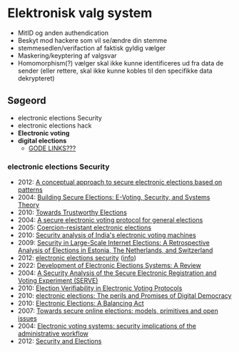 # Elektronisk valg system
- MitID og anden authendication
- Beskyt mod hackere som vil se/ændre din stemme
 - stemmesedlen/verifaction af faktisk gyldig vælger
- Maskering/keyptering af valgsvar
- Homomorphism(?) vælger skal ikke kunne identificeres ud fra data de sender (eller rettere, skal ikke kunne kobles til den specifikke data dekrypteret)
## Søgeord
- electronic elections Security
- electronic elections hack
- **Electronic voting**
- **digital elections**
	- [GODE LINKS???](https://en.wikipedia.org/wiki/Electronic_voting#References)

### electronic elections Security
- 2012: [A conceptual approach to secure electronic elections based on patterns](https://www.sciencedirect.com/science/article/abs/pii/S0740624X12001360)
- 2004: [Building Secure Elections: E-Voting, Security, and Systems Theory](https://onlinelibrary.wiley.com/doi/abs/10.1111/j.1540-6210.2004.00400.x)
- 2010: [Towards Trustworthy Elections](https://link.springer.com/book/10.1007/978-3-642-12980-3)
- 2004: [A secure electronic voting protocol for general elections](https://www.sciencedirect.com/science/article/abs/pii/S0167404804000276)
- 2005: [Coercion-resistant electronic elections](https://dl.acm.org/doi/abs/10.1145/1102199.1102213)
- 2010: [Security analysis of India's electronic voting machines](https://dl.acm.org/doi/abs/10.1145/1866307.1866309)
- 2009: [Security in Large-Scale Internet Elections: A Retrospective Analysis of Elections in Estonia, The Netherlands, and Switzerland](https://ieeexplore.ieee.org/abstract/document/5272405)
- 2012: [electronic elections security](https://books.google.dk/books?hl=en&lr=&id=d3bgBwAAQBAJ&oi=fnd&pg=PR7&dq=electronic+elections+security&ots=g7PRZEzHnx&sig=MR92_YGfO7gmJgL3R9advI3NiF8&redir_esc=y#v=onepage&q=electronic%20elections%20security&f=false) ([info](https://books.google.dk/books?id=d3bgBwAAQBAJ&dq=electronic+elections+security&lr=&source=gbs_navlinks_s))
- 2022: [Development of Electronic Elections Systems: A Review](https://pdfs.semanticscholar.org/7fe1/6ba303dcd6bf9c89fc0ebc3c19d15d7326ea.pdf)
- 2004: [A Security Analysis of the Secure Electronic Registration and Voting Experiment (SERVE)](https://www.cs.unibo.it/~babaoglu/courses/security11-12/resources/documents/serve.pdf)
- 2010: [Election Verifiability in Electronic Voting Protocols](https://link.springer.com/chapter/10.1007/978-3-642-15497-3_24)
- 2010: [electronic elections: The perils and Promises of Digital Democracy](https://books.google.dk/books?hl=en&lr=&id=OOhhIGSca7gC&oi=fnd&pg=PP1&dq=electronic+elections+security&ots=c7P-BSZgf4&sig=70lPhK7txTj4Ob0UEss9l032kRc&redir_esc=y#v=onepage&q=electronic%20elections%20security&f=false)
- 2010:  [Electronic Elections: A Balancing Act](https://link.springer.com/chapter/10.1007/978-3-642-12980-3_7)
- 2007: [Towards secure online elections: models, primitives and open issues](https://www.inderscienceonline.com/doi/abs/10.1504/EG.2007.014161)
- 2004: [Electronic voting systems: security implications of the administrative workflow](https://ieeexplore.ieee.org/abstract/document/1232067)
- 2012: [Security and Elections](https://ieeexplore.ieee.org/abstract/document/6322973)